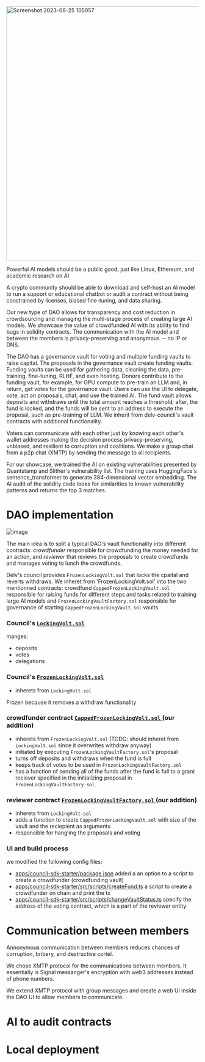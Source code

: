 
<img width="667" alt="Screenshot 2023-06-25 105057" src="https://github.com/ethWaterloo23-fundAiTrainingDao/fundAiTrainingDao/assets/1944021/b9b50712-ad61-4a8a-a068-4bceed913c99">


Powerful AI models should be a public good, just like Linux, Ethereum, and
academic research on AI

  
A crypto community should be able to download and self-host an AI model to run
a support or educational chatbot or audit a contract without being constrained
by licenses, biased fine-tuning, and data sharing.


Our new type of DAO allows for transparency and cost reduction in crowdsourcing
and managing the multi-stage process of creating large AI models. We showcase
the value of crowdfunded AI with its ability to find bugs in solidity
contracts. The communication with the AI model and between the members is
privacy-preserving and anonymous -- no IP or DNS. 


The DAO has a governance vault for voting and multiple funding vaults to raise
capital. The proposals in the governance vault create funding vaults. Funding
vaults can be used for gathering data, cleaning the data, pre-training,
fine-tuning, RLHF, and even hosting. Donors contribute to the funding vault,
for example, for GPU compute to pre-train an LLM and, in return, get votes for
the governance vault. Users can use the UI to delegate, vote, act on proposals,
chat, and use the trained AI. The fund vault allows deposits and withdraws
until the total amount reaches a threshold; after, the fund is locked, and the
funds will be sent to an address to execute the proposal, such as
pre-training of LLM. We inherit from delv-council's vault contracts with
additional functionality.


Voters can communicate with each other just by knowing each other's wallet
addresses making the decision process privacy-preserving, unbiased, and
resilient to corruption and coalitions. We make a group chat from a p2p chat
(XMTP) by sending the message to all recipients.


For our showcase, we trained the AI on existing vulnerabilities presented by
Quantstamp and Slither's vulnerability list. The training uses HuggingFace's
sentence_transformer to generate 384-dimensional vector embedding. The AI audit
of the solidity code looks for similarities to known vulnerability patterns and
returns the top 3 matches.


# DAO implementation

![image](https://github.com/ethWaterloo23-fundAiTrainingDao/fundAiTrainingDao/assets/1944021/5065b48d-4375-4a22-8ed0-77c96342eafc)

The main idea is to split a typical DAO's vault functionality into different
contracts: *crowdfunder* responsible for crowdfunding the money needed for an
action, and *reviewer* that reviews the proposals to create crowdfunds and
manages voting to lunch the crowdfunds.

Delv's council provides `FrozenLockingVolt.sol` that locks the cpaital and
reverts withdraws. We inheret from 'FrozenLockingVolt.sol' into the two mentionned contracts:
crowdfund `CappedFrozenLockingVault.sol` responsible for raising funds for different
steps and tasks related to training large AI models and
`FrozenLockingVaultFactory.sol` responsible for governance of starting
`CappedFrozenLockingVault.sol` vaults.  

### Council's [ `LockingVolt.sol` ]( packages/council-typechain/contracts/vaults/LockingVault.sol )

manges:
- deposits
- votes
- delegations

### Council's [ `FrozenLockingVolt.sol` ]( packages/council-typechain/contracts/vaults/FrozenLockingVault.sol )

- inherets from `LockingVolt.sol` 

Frozen because it removes a withdraw functionality

### crowdfunder contract [ `CappedFrozenLockingVolt.sol` ]( packages/council-typechain/contracts/vaults/CappedFrozenLockingVault.sol ) (our addition)

- inherets from `FrozenLockingVolt.sol` (TODO: should inheret from `LockingVolt.sol` since it overwrites withdraw anyway)
- initiated by executing `FrozenLockingVaultFactory.sol`'s proposal
- turns off deposits and withdraws when the fund is full
- keeps track of votes to be used in `FrozenLockingVaultFactory.sol`
- has a function of sending all of the funds after the fund is full to a grant reciever specified in the initializing proposal in `FrozenLockingVaultFactory.sol`

### reviewer contract [ `FrozenLockingVaultFactory.sol` ]( packages/council-typechain/contracts/vaults/FrozenLockingVaultFactory.sol ) (our addition)

- inherets from `LockingVolt.sol`
- adds a function to create `CappedFrozenLockingVault.sol` with size of the vault and the reciepient as arguments
- responsible for hangling the proposals and voting

### UI and build process

we modified the following config files:
- [apps/council-sdk-starter/package.json](apps/council-sdk-starter/package.json#L25)
  added a an option to a script to create a crowdfunder (crowdfunding vault)
- [apps/council-sdk-starter/src/scripts/createFund.ts](apps/council-sdk-starter/src/scripts/createFund.ts)
  a script to create a crowdfunder on chain and print the tx
- [apps/council-sdk-starter/src/scripts/changeVaultStatus.ts](apps/council-sdk-starter/src/scripts/changeVaultStatus.ts#L17)
  specify the address of the voting contract, which is a part of the reviewer
  entity

# Communication between members

Annonymous communication between members reduces chances of corruption, bribery, and destructive cortel.

We chose XMTP protocol for the communications between members. It essentially
is Signal messanger's encryption with web3 addresses instead of phone numbers.

We extend XMTP protocol with group messages and create a web UI inside the DAO UI to allow members to communicate.

# AI to audit contracts

# Local deployment






